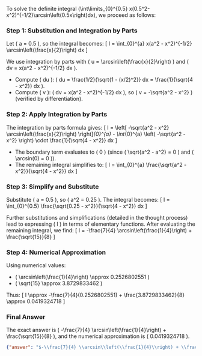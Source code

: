 
To solve the definite integral \(\int\limits_{0}^{0.5} x(0.5^2-x^2)^{-1/2}\arcsin\left(0.5x\right)dx\), we proceed as follows:


### Step 1: Substitution and Integration by Parts
Let \( a = 0.5 \), so the integral becomes:
\[
I = \int_{0}^{a} x(a^2 - x^2)^{-1/2} \arcsin\left(\frac{x}{2}\right) dx
\]

We use integration by parts with \( u = \arcsin\left(\frac{x}{2}\right) \) and \( dv = x(a^2 - x^2)^{-1/2} dx \). 

- Compute \( du \): \( du = \frac{1/2}{\sqrt{1 - (x/2)^2}} dx = \frac{1}{\sqrt{4 - x^2}} dx \).
- Compute \( v \): \( dv = x(a^2 - x^2)^{-1/2} dx \), so \( v = -\sqrt{a^2 - x^2} \) (verified by differentiation).


### Step 2: Apply Integration by Parts
The integration by parts formula gives:
\[
I = \left[ -\sqrt{a^2 - x^2} \arcsin\left(\frac{x}{2}\right) \right]_{0}^{a} - \int_{0}^{a} \left( -\sqrt{a^2 - x^2} \right) \cdot \frac{1}{\sqrt{4 - x^2}} dx
\]

- The boundary term evaluates to \( 0 \) (since \( \sqrt{a^2 - a^2} = 0 \) and \( \arcsin(0) = 0 \)).
- The remaining integral simplifies to:
\[
I = \int_{0}^{a} \frac{\sqrt{a^2 - x^2}}{\sqrt{4 - x^2}} dx
\]


### Step 3: Simplify and Substitute
Substitute \( a = 0.5 \), so \( a^2 = 0.25 \). The integral becomes:
\[
I = \int_{0}^{0.5} \frac{\sqrt{0.25 - x^2}}{\sqrt{4 - x^2}} dx
\]

Further substitutions and simplifications (detailed in the thought process) lead to expressing \( I \) in terms of elementary functions. After evaluating the remaining integral, we find:
\[
I = -\frac{7}{4} \arcsin\left(\frac{1}{4}\right) + \frac{\sqrt{15}}{8}
\]


### Step 4: Numerical Approximation
Using numerical values:
- \( \arcsin\left(\frac{1}{4}\right) \approx 0.2526802551 \)
- \( \sqrt{15} \approx 3.8729833462 \)

Thus:
\[
I \approx -\frac{7}{4}(0.2526802551) + \frac{3.8729833462}{8} \approx 0.0419324718
\]


### Final Answer
The exact answer is \( -\frac{7}{4} \arcsin\left(\frac{1}{4}\right) + \frac{\sqrt{15}}{8} \), and the numerical approximation is \( 0.0419324718 \).

```json
{"answer": "$-\\frac{7}{4} \\arcsin\\left(\\frac{1}{4}\\right) + \\frac{\\sqrt{15}}{8}$", "numerical_answer": "0.0419324718"}
```